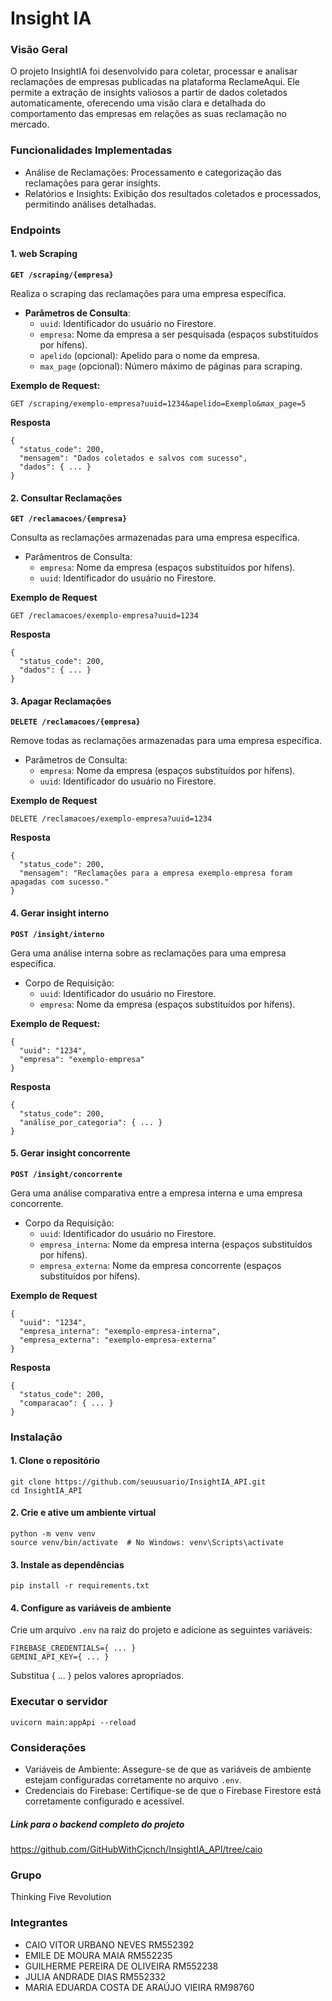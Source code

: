 # Insight IA

### Visão Geral
O projeto InsightIA foi desenvolvido para coletar, processar e analisar reclamações de empresas publicadas na plataforma ReclameAqui. Ele permite a extração de insights valiosos a partir de dados coletados automaticamente, oferecendo uma visão clara e detalhada do comportamento das empresas em relações as suas reclamação no mercado.

### Funcionalidades Implementadas
- Análise de Reclamações: Processamento e categorização das reclamações para gerar insights.
- Relatórios e Insights: Exibição dos resultados coletados e processados, permitindo análises detalhadas.

### Endpoints

#### 1. web Scraping

**`GET /scraping/{empresa}`**

Realiza o scraping das reclamações para uma empresa específica.

- **Parâmetros de Consulta**:
  - `uuid`: Identificador do usuário no Firestore.
  - `empresa`: Nome da empresa a ser pesquisada (espaços substituídos por hífens).
  - `apelido` (opcional): Apelido para o nome da empresa.
  - `max_page` (opcional): Número máximo de páginas para scraping.
 
**Exemplo de Request:**

```http
GET /scraping/exemplo-empresa?uuid=1234&apelido=Exemplo&max_page=5
```

**Resposta**
```
{
  "status_code": 200,
  "mensagem": "Dados coletados e salvos com sucesso",
  "dados": { ... }
}
```

#### 2. Consultar Reclamações

**`GET /reclamacoes/{empresa}`**

Consulta as reclamações armazenadas para uma empresa específica.

- Parâmentros de Consulta:
  - `empresa`: Nome da empresa (espaços substituídos por hífens).
  - `uuid`: Identificador do usuário no Firestore.

**Exemplo de Request**

```http
GET /reclamacoes/exemplo-empresa?uuid=1234
```

**Resposta**
```
{
  "status_code": 200,
  "dados": { ... }
}
```

#### 3. Apagar Reclamações

**`DELETE /reclamacoes/{empresa}`**

Remove todas as reclamações armazenadas para uma empresa específica.

- Parâmetros de Consulta:
  - `empresa`: Nome da empresa (espaços substituídos por hífens).
  - `uuid`: Identificador do usuário no Firestore.

**Exemplo de Request**

```http
DELETE /reclamacoes/exemplo-empresa?uuid=1234
```

**Resposta**

```
{
  "status_code": 200,
  "mensagem": "Reclamações para a empresa exemplo-empresa foram apagadas com sucesso."
}
```

#### 4. Gerar insight interno

**`POST /insight/interno`**

Gera uma análise interna sobre as reclamações para uma empresa específica.

- Corpo de Requisição:
  - `uuid`: Identificador do usuário no Firestore.
  - `empresa`: Nome da empresa (espaços substituídos por hífens).

**Exemplo de Request:**

```
{
  "uuid": "1234",
  "empresa": "exemplo-empresa"
}
```

**Resposta**

```
{
  "status_code": 200,
  "análise_por_categoria": { ... }
}
```

#### 5. Gerar insight concorrente

**`POST /insight/concorrente`**

Gera uma análise comparativa entre a empresa interna e uma empresa concorrente.

- Corpo da Requisição:
  - `uuid`: Identificador do usuário no Firestore.
  - `empresa_interna`: Nome da empresa interna (espaços substituídos por hífens).
  - `empresa_externa`: Nome da empresa concorrente (espaços substituídos por hífens).


**Exemplo de Request**

```
{
  "uuid": "1234",
  "empresa_interna": "exemplo-empresa-interna",
  "empresa_externa": "exemplo-empresa-externa"
}
```

**Resposta**

```
{
  "status_code": 200,
  "comparacao": { ... }
}
```

### Instalação

#### 1. Clone o repositório
```
git clone https://github.com/seuusuario/InsightIA_API.git
cd InsightIA_API
```

#### 2. Crie e ative um ambiente virtual
```
python -m venv venv
source venv/bin/activate  # No Windows: venv\Scripts\activate
```

#### 3. Instale as dependências
```
pip install -r requirements.txt
```

#### 4. Configure as variáveis de ambiente
Crie um arquivo `.env` na raiz do projeto e adicione as seguintes variáveis:

```
FIREBASE_CREDENTIALS={ ... }
GEMINI_API_KEY={ ... }
```
Substitua { ... } pelos valores apropriados.

### Executar o servidor
```
uvicorn main:appApi --reload
```

### Considerações
- Variáveis de Ambiente: Assegure-se de que as variáveis de ambiente estejam configuradas corretamente no arquivo `.env`.
- Credenciais do Firebase: Certifique-se de que o Firebase Firestore está corretamente configurado e acessível.


##### Link para o backend completo do projeto
https://github.com/GitHubWithCjcnch/InsightIA_API/tree/caio

### Grupo
Thinking Five Revolution

### Integrantes
- CAIO VITOR URBANO NEVES RM552392
- EMILE DE MOURA MAIA RM552235
- GUILHERME PEREIRA DE OLIVEIRA RM552238
- JULIA ANDRADE DIAS RM552332
- MARIA EDUARDA COSTA DE ARAÚJO VIEIRA RM98760


